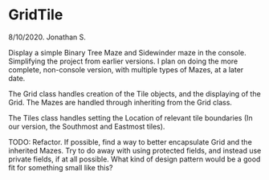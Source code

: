 # GridTile
8/10/2020. Jonathan S.

Display a simple Binary Tree Maze and Sidewinder maze in the console. Simplifying the project from earlier versions. I plan on doing the more complete, non-console version, with multiple types of Mazes, at a later date. 

The Grid class handles creation of the Tile objects, and the displaying of the Grid. The Mazes are handled through inheriting from the Grid class. 

The Tiles class handles setting the Location of relevant tile boundaries (In our version, the Southmost and Eastmost tiles). 

TODO: Refactor. If possible, find a way to better encapsulate Grid and the inherited Mazes. Try to do away with using protected fields, and instead use private fields, if at all possible. What kind of design pattern would be a good fit for something small like this? 


 
